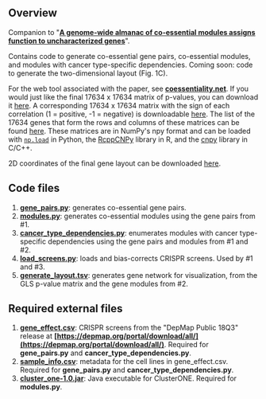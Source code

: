 ## Overview

Companion to "**[A genome-wide almanac of co-essential modules assigns function to uncharacterized genes](https://doi.org/10.1101/827071)**".

Contains code to generate co-essential gene pairs, co-essential modules, and modules with cancer type-specific dependencies. Coming soon: code to generate the two-dimensional layout (Fig. 1C). 

For the web tool associated with the paper, see **[coessentiality.net](http://coessentiality.net/)**. If you would just like the final 17634 x 17634 matrix of p-values, you can download it [here](http://mitra.stanford.edu/bassik/coessentiality/GLS_p.npy). A corresponding 17634 x 17634 matrix with the sign of each correlation (1 = positive, -1 = negative) is downloadable [here](http://mitra.stanford.edu/bassik/coessentiality/GLS_sign.npy). The list of the 17634 genes that form the rows and columns of these matrices can be found [here](http://mitra.stanford.edu/bassik/coessentiality/genes.txt). These matrices are in NumPy's npy format and can be loaded with [`np.load`](https://numpy.org/doc/stable/reference/generated/numpy.load.html) in Python, the [RcppCNPy](https://dirk.eddelbuettel.com/code/rcpp.cnpy.html) library in R, and the [cnpy](https://github.com/rogersce/cnpy) library in C/C++. 

2D coordinates of the final gene layout can be downloaded [here](https://github.com/kundajelab/coessentiality/blob/master/vizdf.tsv). 

## Code files

1. **[gene_pairs.py](https://github.com/kundajelab/coessentiality/blob/master/gene_pairs.py)**: generates co-essential gene pairs.
2. **[modules.py](https://github.com/kundajelab/coessentiality/blob/master/modules.py)**: generates co-essential modules using the gene pairs from #1.
3. **[cancer_type_dependencies.py](https://github.com/kundajelab/coessentiality/blob/master/cancer_type_dependencies.py)**: enumerates modules with cancer type-specific dependencies using the gene pairs and modules from #1 and #2.
4. **[load_screens.py](https://github.com/kundajelab/coessentiality/blob/master/load_screens.py)**: loads and bias-corrects CRISPR screens. Used by #1 and #3.
5. **[generate_layout.tsv](https://github.com/kundajelab/coessentiality/blob/master/generate_layout.py)**: generates gene network for visualization, from the GLS p-value matrix and the gene modules from #2.

## Required external files

1. **[gene_effect.csv](https://ndownloader.figshare.com/files/12704099)**: CRISPR screens from the "DepMap Public 18Q3" release at **[https://depmap.org/portal/download/all/](https://depmap.org/portal/download/all/)**. Required for **gene_pairs.py** and **cancer_type_dependencies.py**.
2. **[sample_info.csv](https://ndownloader.figshare.com/files/12704612)**: metadata for the cell lines in gene_effect.csv. Required for **gene_pairs.py** and **cancer_type_dependencies.py**.
3. **[cluster_one-1.0.jar](https://www.paccanarolab.org/static_content/clusterone/cluster_one-1.0.jar)**: Java executable for ClusterONE. Required for **modules.py**.
